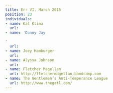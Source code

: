 ```yaml
---
title: Err VI, March 2015
position: 23
individuals:
- name: Kat Klima
  url: 
- name: 'Danny Jay

'
  url: 
- name: Joey Hamburger
  url: 
- name: Alyssa Johnson
  url: 
- name: Fletcher Magellan
  url: http://fletchermagellan.bandcamp.com
- name: The Gentlemen’s Anti-Temperance League
  url: http://www.thegatl.com/
---
```



